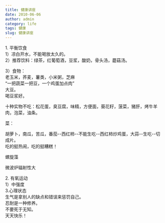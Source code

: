 ```yaml
---
title: 健康讲座
date: 2010-06-06
author: admin
category: life
tags: 健康
slug: 健康讲座
---
```


​1. 平衡饮食  
1）凉白开水，不能喝放太久的。  
2）推荐饮料：绿茶，红葡萄酒，豆浆，酸奶，骨头汤，蘑菇汤。

3）食物：  
老玉米，荞麦，薯类，小米粥，芝麻  
“一把蔬菜一把豆，一个鸡蛋加点肉”  
大豆。  
喝豆浆好。

十种实物不吃：松花蛋，臭豆腐，味精，方便面，葵花籽，菠菜，猪肝，烤牛羊肉，泡菜，油条。

菜：  

胡萝卜，南瓜，苦瓜，番茄--西红柿--不能生吃--西红柿炒鸡蛋，大蒜--生吃--切成片。  
吃的挺热闹，吃的挺糟糕！

螺旋藻

微波炉辐射性大

​2. 有氧运动  
1）中强度  
3.心理状态  
生气是拿别人的缺点和错误来惩罚自己。  
忍耐是一种修养。  
不要死于无知。  
天天快乐！
